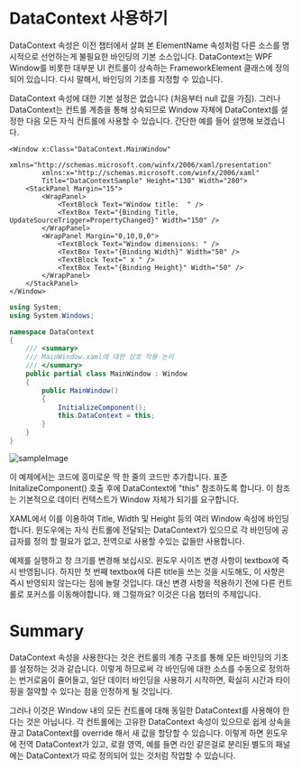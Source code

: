 # DataContext 사용하기

DataContext 속성은 이전 챕터에서 살펴 본 ElementName 속성처럼 다른 소스를 명시적으로 선언하는게 불필요한 바인딩의 기본 소스입니다. DataContext는 WPF Window를 비롯한 대부분 UI 컨트롤이 상속하는 FrameworkElement 클래스에 정의되어 있습니다. 다시 말해서, 바인딩의 기초를 지정할 수 있습니다.

DataContext 속성에 대한 기본 설정은 없습니다 (처음부터 null 값을 가짐). 그러나 DataContext는 컨트롤 계층을 통해 상속되므로 Window 자체에 DataContext를 설정한 다음 모든 자식 컨트롤에 사용할 수 있습니다. 간단한 예를 들어 설명해 보겠습니다.

```XAML
<Window x:Class="DataContext.MainWindow"
       xmlns="http://schemas.microsoft.com/winfx/2006/xaml/presentation"
        xmlns:x="http://schemas.microsoft.com/winfx/2006/xaml"
        Title="DataContextSample" Height="130" Width="280">
    <StackPanel Margin="15">
        <WrapPanel>
            <TextBlock Text="Window title:  " />
            <TextBox Text="{Binding Title, UpdateSourceTrigger=PropertyChanged}" Width="150" />
        </WrapPanel>
        <WrapPanel Margin="0,10,0,0">
            <TextBlock Text="Window dimensions: " />
            <TextBox Text="{Binding Width}" Width="50" />
            <TextBlock Text=" x " />
            <TextBox Text="{Binding Height}" Width="50" />
        </WrapPanel>
    </StackPanel>
</Window>
```

```C#
using System;
using System.Windows;

namespace DataContext
{
    /// <summary>
    /// MainWindow.xaml에 대한 상호 작용 논리
    /// </summary>
    public partial class MainWindow : Window
    {
        public MainWindow()
        {
            InitializeComponent();
            this.DataContext = this;
        }
    }
}
```
![sampleImage](https://100.100.15.221/Kerry-cho/WPF-Example/blob/master/DataBinding/DataContext/Sample.png) 

이 예제에서는 코드에 흥미로운 딱 한 줄의 코드만 추가합니다. 표준 InitalizeComponent() 호출 후에 DataContext에 "this" 참조하도록 합니다. 이 참조는 기본적으로 데이터 컨텍스트가 Window 자체가 되기를 요구합니다.

XAML에서 이를 이용하여 Title, Width 및 Height 등의 여러 Window 속성에 바인딩합니다. 윈도우에는 자식 컨트롤에 전달되는 DataContext가 있으므로 각 바인딩에 공급자를 정의 할 필요가 없고, 전역으로 사용할 수있는 값들만 사용합니다.

예제를 실행하고 창 크기를 변경해 보십시오. 윈도우 사이즈 변경 사항이 textbox에 즉시 반영됩니다. 하지만 첫 번째 textbox에 다른 title을 쓰는 것을 시도해도, 이 사항은 즉시 반영되지 않는다는 점에 놀랄 것입니다. 대신 변경 사항을 적용하기 전에 다른 컨트롤로 포커스를 이동해야합니다. 왜 그럴까요? 이것은 다음 챕터의 주제입니다.

# Summary
DataContext 속성을 사용한다는 것은 컨트롤의 계층 구조를 통해 모든 바인딩의 기초를 설정하는 것과 같습니다. 이렇게 하므로써 각 바인딩에 대한 소스를 수동으로 정의하는 번거로움이 줄어들고, 일단 데이터 바인딩을 사용하기 시작하면, 확실히 시간과 타이핑을 절약할 수 있다는 점을 인정하게 될 것입니다.

그러나 이것은 Window 내의 모든 컨트롤에 대해 동일한 DataContext를 사용해야 한다는 것은 아닙니다. 각 컨트롤에는 고유한 DataContext 속성이 있으므로 쉽게 상속을 끊고 DataContext를 override 해서 새 값을 할당할 수 있습니다. 이렇게 하면 윈도우에 전역 DataContext가 있고, 로컬 영역, 예를 들면 라인 같은걸로 분리된 별도의 패널에는 DataContext가 따로 정의되어 있는 것처럼 작업할 수 있습니다.
